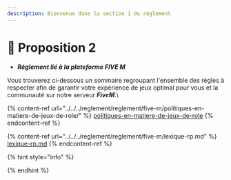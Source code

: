 ```yaml
---
description: Bienvenue dans la section 1 du règlement
---
```


# 📕 Proposition 2

* _**Règlement lié à la plateforme FIVE M**_&#x20;



Vous trouverez ci-dessous un sommaire regroupant l'ensemble des règles à respecter afin de garantir votre expérience de jeux optimal pour vous et la communauté sur notre serveur _**FiveM**_.\


{% content-ref url="../../../reglement/reglement/five-m/politiques-en-matiere-de-jeux-de-role/" %}
[politiques-en-matiere-de-jeux-de-role](../../../reglement/reglement/five-m/politiques-en-matiere-de-jeux-de-role/)
{% endcontent-ref %}

{% content-ref url="../../../reglement/reglement/five-m/lexique-rp.md" %}
[lexique-rp.md](../../../reglement/reglement/five-m/lexique-rp.md)
{% endcontent-ref %}

{% hint style="info" %}

{% endhint %}
